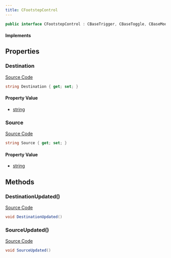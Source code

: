 ```yaml
---
title: CFootstepControl
---
```


```csharp
public interface CFootstepControl : CBaseTrigger, CBaseToggle, CBaseModelEntity, CBaseEntity, CEntityInstance, ISchemaClass<CEntityInstance>, ISchemaClass<CBaseEntity>, ISchemaClass<CBaseModelEntity>, ISchemaClass<CBaseToggle>, ISchemaClass<CBaseTrigger>, ISchemaClass<CFootstepControl>, ISchemaField, ISchemaClass, INativeHandle
```

#### Implements

## Properties

### Destination

[Source Code](https://github.com/swiftly-solution/swiftlys2/blob/main/managed/src/SwiftlyS2.Generated/Schemas/Interfaces/CFootstepControl.cs#L19)

```csharp
string Destination { get; set; }
```

#### Property Value

- [string](https://learn.microsoft.com/dotnet/api/system.string)

### Source

[Source Code](https://github.com/swiftly-solution/swiftlys2/blob/main/managed/src/SwiftlyS2.Generated/Schemas/Interfaces/CFootstepControl.cs#L17)

```csharp
string Source { get; set; }
```

#### Property Value

- [string](https://learn.microsoft.com/dotnet/api/system.string)

## Methods

### DestinationUpdated()

[Source Code](https://github.com/swiftly-solution/swiftlys2/blob/main/managed/src/SwiftlyS2.Generated/Schemas/Interfaces/CFootstepControl.cs#L22)

```csharp
void DestinationUpdated()
```

### SourceUpdated()

[Source Code](https://github.com/swiftly-solution/swiftlys2/blob/main/managed/src/SwiftlyS2.Generated/Schemas/Interfaces/CFootstepControl.cs#L21)

```csharp
void SourceUpdated()
```


